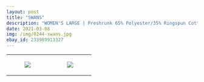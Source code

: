 ```yaml
---
layout: post
title: "SWANS"
description: "WOMEN'S LARGE | Preshrunk 65% Polyester/35% Ringspun Cotton | Tultex"
date: 2021-03-08
img: /img/0244-swans.jpg
ebay_id: 233989913327
---
```




<table style="width:100%;"><tr><td style="vertical-align:top;">
      <figure class="tmblr-full" data-orig-height="2048" data-orig-width="1365" data-orig-src="https://concertshirts.netlify.app/shirts/0244/0244-01.jpg"><img src="https://64.media.tumblr.com/eaae298d4e88ebd65d7874aa52a16b5b/06933f575eabefbb-59/s540x810/2b106909a31b32f948a0c0dfaf4e6fb79626179b.jpg" data-orig-height="2048" data-orig-width="1365" data-orig-src="https://concertshirts.netlify.app/shirts/0244/0244-01.jpg"/></figure></td>
    <td style="vertical-align:top;">
      <figure class="tmblr-full" data-orig-height="2048" data-orig-width="1365" data-orig-src="https://concertshirts.netlify.app/shirts/0244/0244-02.jpg"><img src="https://64.media.tumblr.com/e6a8d7e0d29ac01995c6bf55b4fab236/06933f575eabefbb-67/s540x810/c0b2f7a720a60120edaa68e1fd36c4455e68b47f.jpg" data-orig-height="2048" data-orig-width="1365" data-orig-src="https://concertshirts.netlify.app/shirts/0244/0244-02.jpg"/></figure></td>
  </tr></table>
